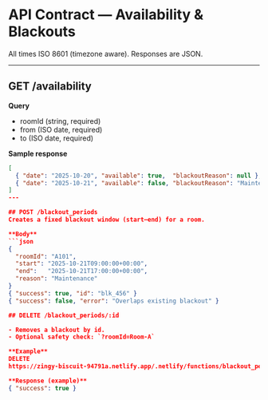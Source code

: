 # API Contract — Availability & Blackouts

All times ISO 8601 (timezone aware). Responses are JSON.

---

## GET /availability
**Query**
- roomId (string, required)
- from (ISO date, required)
- to   (ISO date, required)

**Sample response**
```json
[
  { "date": "2025-10-20", "available": true,  "blackoutReason": null },
  { "date": "2025-10-21", "available": false, "blackoutReason": "Maintenance" }
]
---

## POST /blackout_periods
Creates a fixed blackout window (start–end) for a room.

**Body**
```json
{
  "roomId": "A101",
  "start": "2025-10-21T09:00:00+00:00",
  "end":   "2025-10-21T17:00:00+00:00",
  "reason": "Maintenance"
}
{ "success": true, "id": "blk_456" }
{ "success": false, "error": "Overlaps existing blackout" }

## DELETE /blackout_periods/:id

- Removes a blackout by id.
- Optional safety check: `?roomId=Room-A`

**Example**
DELETE
https://zingy-biscuit-94791a.netlify.app/.netlify/functions/blackout_periods/blk_456?roomId=Room-A

**Response (example)**
{ "success": true }
